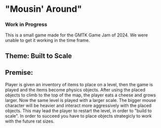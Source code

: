 # "Mousin' Around"

### Work in Progress

This is a small game made for the GMTK Game Jam of 2024. We were unable to get it working in the time frame.

## Theme: Built to Scale

## Premise:
Player is given an inventory of items to place on a level, then the game is played and the items become physics objects.
After using the placed objects to climb to the top of the map, the player eats a cheese and grows larger.
Now the same level is played with a larger scale. The bigger mouse character will be heavier and interact more aggressively with the placed objects.
This may lead the player to restart the level, in order to "build to scale". In order to  succeed you have to place objects strategicly to work with the future rat sizes.
